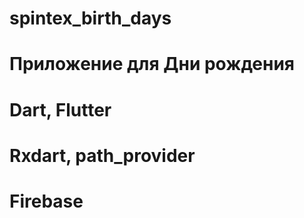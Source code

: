 # spintex_birth_days

# Приложение для Дни рождения

# Dart, Flutter
# Rxdart, path_provider
# Firebase


